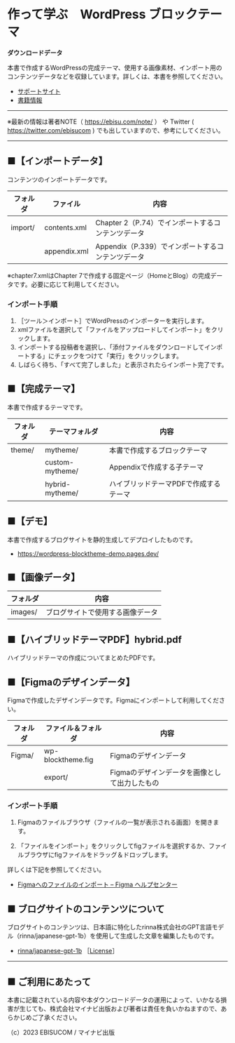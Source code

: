 # 作って学ぶ　WordPress ブロックテーマ

**ダウンロードデータ**

本書で作成するWordPressの完成テーマ、使用する画像素材、インポート用のコンテンツデータなどを収録しています。詳しくは、本書を参照してください。

* [サポートサイト](https://book.mynavi.jp/supportsite/detail/9784839981877.html) 
* [書籍情報](https://ebisu.com/wp-blocktheme/)

---

※最新の情報は著者NOTE（ https://ebisu.com/note/ ） や Twitter ( https://twitter.com/ebisucom ) でも出していますので、参考にしてください。

---


## ■【インポートデータ】

コンテンツのインポートデータです。

フォルダ     | ファイル     | 内容
------------ | -------------| ---------------------
import/      | contents.xml | Chapter 2（P.74）でインポートするコンテンツデータ
　           | appendix.xml | Appendix（P.339）でインポートするコンテンツデータ

※chapter7.xmlはChapter 7で作成する固定ページ（HomeとBlog）の完成データです。必要に応じて利用してください。


### インポート手順

1. ［ツール＞インポート］でWordPressのインポーターを実行します。
2. xmlファイルを選択して「ファイルをアップロードしてインポート」をクリックします。
3. インポートする投稿者を選択し、「添付ファイルをダウンロードしてインポートする」にチェックをつけて「実行」をクリックします。
4. しばらく待ち、「すべて完了しました」と表示されたらインポート完了です。



## ■【完成テーマ】

本書で作成するテーマです。

フォルダ | テーマフォルダ    | 内容  
-------- | ---------------- | ------------------------------------------
theme/   | mytheme/         | 本書で作成するブロックテーマ
         | custom-mytheme/  | Appendixで作成する子テーマ
         | hybrid-mytheme/  | ハイブリッドテーマPDFで作成するテーマ



## ■【デモ】

本書で作成するブログサイトを静的生成してデプロイしたものです。

* https://wordpress-blocktheme-demo.pages.dev/


## ■【画像データ】

フォルダ | 内容 
-------- | -----------------------------------
images/  | ブログサイトで使用する画像データ



## ■【ハイブリッドテーマPDF】hybrid.pdf

ハイブリッドテーマの作成についてまとめたPDFです。



## ■【Figmaのデザインデータ】

Figmaで作成したデザインデータです。Figmaにインポートして利用してください。

フォルダ | ファイル＆フォルダ | 内容
-------- | ------------------ | --------------------------------------------
Figma/   | wp-blocktheme.fig  | Figmaのデザインデータ
         | export/            | Figmaのデザインデータを画像として出力したもの

### インポート手順

1. Figmaのファイルブラウザ（ファイルの一覧が表示される画面）を開きます。

2. 「ファイルをインポート」をクリックしてfigファイルを選択するか、ファイルブラウザにfigファイルをドラッグ＆ドロップします。

詳しくは下記を参照してください。

* [Figmaへのファイルのインポート – Figma ヘルプセンター](https://help.figma.com/hc/ja/articles/360041003114-Figma%E3%81%B8%E3%81%AE%E3%83%95%E3%82%A1%E3%82%A4%E3%83%AB%E3%81%AE%E3%82%A4%E3%83%B3%E3%83%9D%E3%83%BC%E3%83%88)



## ■ ブログサイトのコンテンツについて

ブログサイトのコンテンツは、日本語に特化したrinna株式会社のGPT言語モデル（rinna/japanese-gpt-1b）を使用して生成した文章を編集したものです。

* [rinna/japanese-gpt-1b](https://huggingface.co/rinna/japanese-gpt-1b) ［[License](https://huggingface.co/rinna/japanese-gpt-1b#licenese)］


-----------------------------------------------

## ■ ご利用にあたって

本書に記載されている内容や本ダウンロードデータの運用によって、いかなる損害が生じても、株式会社マイナビ出版および著者は責任を負いかねますので、あらかじめご了承ください。

（c）2023 EBISUCOM / マイナビ出版
